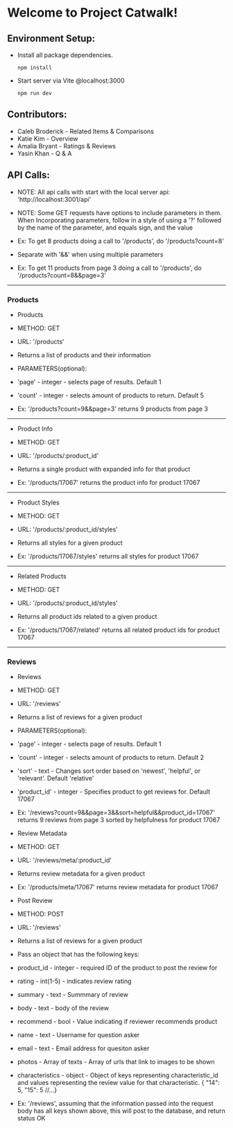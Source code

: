 # Welcome to Project Catwalk!

## Environment Setup:
* Install all package dependencies.
  ```
  npm install
  ```
* Start server via Vite @localhost:3000
  ```
  npm run dev
  ```

## Contributors:
* Caleb Broderick - Related Items & Comparisons
* Katie Kim - Overview
* Amalia Bryant - Ratings & Reviews
* Yasin Khan - Q & A

## API Calls:

* NOTE: All api calls with start with the local server api: 'http://localhost:3001/api'

* NOTE: Some GET requests have options to include parameters in them. When Incorporating parameters, follow in a style of using a '?' followed by the name of the parameter, and equals sign, and the value
* Ex: To get 8 products doing a call to '/products', do '/products?count=8'
* Separate with '&&' when using multiple parameters
* Ex: To get 11 products from page 3 doing a call to '/products', do '/products?count=8&&page=3'

--------------------------------------------------------------------------------------------------------------------------------

### Products

* Products
* METHOD: GET
* URL: '/products'
* Returns a list of products and their information

* PARAMETERS(optional):
* 'page' - integer - selects page of results. Default 1
* 'count' - integer - selects amount of products to return. Default 5

* Ex: '/products?count=9&&page=3' returns 9 products from page 3

--------------------------------------------------------------------------------------------------------------------------------

* Product Info
* METHOD: GET
* URL: '/products/:product_id'
* Returns a single product with expanded info for that product

* Ex: '/products/17067' returns the product info for product 17067

--------------------------------------------------------------------------------------------------------------------------------

* Product Styles
* METHOD: GET
* URL: '/products/:product_id/styles'
* Returns all styles for a given product

* Ex: '/products/17067/styles' returns all styles for product 17067

--------------------------------------------------------------------------------------------------------------------------------

* Related Products
* METHOD: GET
* URL: '/products/:product_id/styles'
* Returns all product ids related to a given product

* Ex: '/products/17067/related' returns all related product ids for product 17067

--------------------------------------------------------------------------------------------------------------------------------

### Reviews

* Reviews
* METHOD: GET
* URL: '/reviews'
* Returns a list of reviews for a given product

* PARAMETERS(optional):
* 'page' - integer - selects page of results. Default 1
* 'count' - integer - selects amount of products to return. Default 2
* 'sort' - text - Changes sort order based on 'newest', 'helpful', or 'relevant'. Default 'relative'
* 'product_id' - integer - Specifies product to get reviews for. Default 17067

* Ex: '/reviews?count=9&&page=3&&sort=helpful&&product_id=17067' returns 9 reviews from page 3 sorted by helpfulness for product 17067



* Review Metadata
* METHOD: GET
* URL: '/reviews/meta/:product_id'
* Returns review metadata for a given product

* Ex: '/products/meta/17067' returns review metadata for product 17067



* Post Review
* METHOD: POST
* URL: '/reviews'
* Returns a list of reviews for a given product

* Pass an object that has the following keys:
* product_id - integer - required ID of the product to post the review for
* rating - int(1-5) - indicates review rating
* summary - text - Summmary of review
* body - text - body of the review
* recommend - bool - Value indicating if reviewer recommends product
* name - text - Username for question asker
* email - text - Email address for quesiton asker
* photos - Array of texts - Array of urls that link to images to be shown
* characteristics - object - Object of keys representing characteristic_id and values representing the review value for that characteristic. { "14": 5, "15": 5 //...}

* Ex: '/reviews', assuming that the information passed into the request body has all keys shown above, this will post to the database, and return status OK